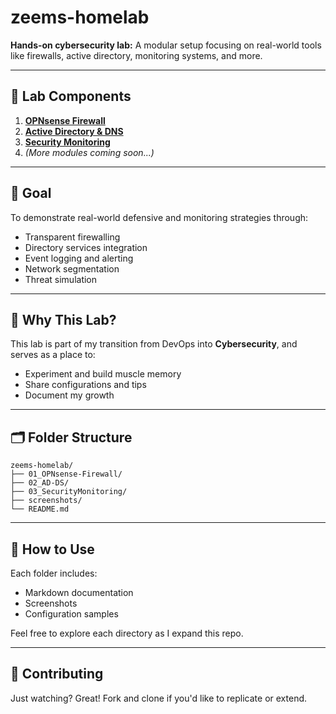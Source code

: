 # zeems-homelab

**Hands-on cybersecurity lab:** A modular setup focusing on real-world tools like firewalls, active directory, monitoring systems, and more.

---

## 🔧 Lab Components

1. **[OPNsense Firewall](./01_OPNsense-Firewall)**
2. **[Active Directory & DNS](./02_AD-DS)**
3. **[Security Monitoring](./03_SecurityMonitoring)**
4. *(More modules coming soon...)*

---

## 📌 Goal

To demonstrate real-world defensive and monitoring strategies through:
- Transparent firewalling
- Directory services integration
- Event logging and alerting
- Network segmentation
- Threat simulation

---

## 🧠 Why This Lab?

This lab is part of my transition from DevOps into **Cybersecurity**, and serves as a place to:
- Experiment and build muscle memory
- Share configurations and tips
- Document my growth

---

## 🗂️ Folder Structure

```
zeems-homelab/
├── 01_OPNsense-Firewall/
├── 02_AD-DS/
├── 03_SecurityMonitoring/
├── screenshots/
└── README.md
```

---

## 🚀 How to Use

Each folder includes:
- Markdown documentation
- Screenshots
- Configuration samples

Feel free to explore each directory as I expand this repo.

---

## 🙌 Contributing

Just watching? Great! Fork and clone if you'd like to replicate or extend.
